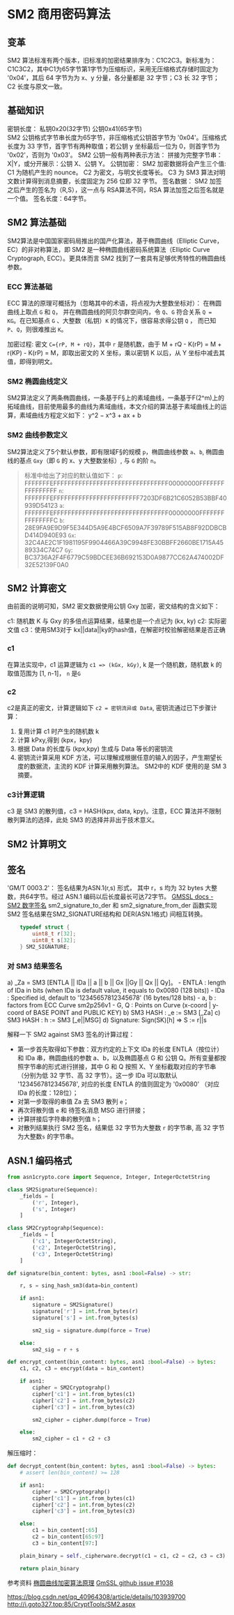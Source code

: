 
# SM2 商用密码算法

## 变革
SM2 算法标准有两个版本，旧标准的加密结果排序为：C1C2C3。新标准为：C1C3C2，其中C1为65字节第1字节为压缩标识，采用无压缩格式存储时固定为 '0x04'，其后 64 字节为为 x、y 分量，各分量都是 32 字节；C3 长 32 字节；C2 长度与原文一致。

## 基础知识
密钥长度：
    私钥0x20(32字节)
    公钥0x41(65字节)    
        SM2 公钥格式字节串长度为65字节，非压缩格式公钥首字节为 '0x04'。压缩格式长度为 33 字节，首字节有两种取值；若公钥 y 坐标最后一位为 0，则首字节为 '0x02'，否则为 '0x03'。
    SM2 公钥一般有两种表示方法：
        拼接为完整字节串： X|Y，或分开展示：公钥 X、公钥 Y。
公钥加密：
    SM2 加密数据将会产生三个值:
        C1 为随机产生的 nounce。
        C2 为密文，与明文长度等长。
        C3 为 SM3 算法对明文数计算得到消息摘要，长度固定为 256 位即 32 字节。
签名数据：
    SM2 加签之后产生的签名为（R,S），这一点与 RSA算法不同，RSA 算法加签之后签名就是一个值。
签名长度：64字节。


## SM2 算法基础

SM2算法是中国国家密码局推出的国产化算法，基于椭圆曲线（Elliptic Curve， EC）的非对称算法，即 SM2 是一种椭圆曲线密码系统算法（Elliptic Curve Cryptograph, ECC）。更具体而言 SM2 找到了一套具有足够优秀特性的椭圆曲线参数。

### ECC 算法基础
ECC 算法的原理可概括为（忽略其中的术语，将点视为大整数坐标对）：
在椭圆曲线上取点 `G` 和 `Q`， 并在椭圆曲线的阿贝尔群空间内，令 `Q`、`G` 符合关系 `Q = KG`。在已知基点 `G` 、大整数（私钥）`K` 的情况下，很容易求得公钥 `Q` ， 而已知 `P`、`Q`，则很难推出 `K`。

加密过程:
密文 `C={rP, M + rQ}`，其中 `r` 是随机数，由于 M + rQ - K(rP) = M + r(KP) - K(rP) = M，即取出密文的 X 坐标，乘以密钥 K 以后，从 Y 坐标中减去其值，即得到明文。 


### SM2 椭圆曲线定义
SM2算法定义了两条椭圆曲线，一条基于F§上的素域曲线，一条基于F(2^m)上的拓域曲线，目前使用最多的曲线为素域曲线，本文介绍的算法基于素域曲线上的运算，素域曲线方程定义如下：
y^2 − x^3 + ax + b

### SM2 曲线参数定义
SM2算法定义了5个默认参数，即有限域F§的规模 `p`，椭圆曲线参数 `a`、`b`, 椭圆曲线的基点 `Gxy`（即 `G` 的 x、y 大整数坐标）, 与 `G` 的阶 `n`。

> 标准中给出了对应的默认值如下：
> `p`:  FFFFFFFEFFFFFFFFFFFFFFFFFFFFFFFFFFFFFFFF00000000FFFFFFFFFFFFFFFF
> `n`:  FFFFFFFEFFFFFFFFFFFFFFFFFFFFFFFF7203DF6B21C6052B53BBF40939D54123
> `a`:  FFFFFFFEFFFFFFFFFFFFFFFFFFFFFFFFFFFFFFFF00000000FFFFFFFFFFFFFFFC
> `b`:  28E9FA9E9D9F5E344D5A9E4BCF6509A7F39789F515AB8F92DDBCBD414D940E93
> `Gx`: 32C4AE2C1F1981195F9904466A39C9948FE30BBFF2660BE1715A4589334C74C7
> `Gy`: BC3736A2F4F6779C59BDCEE36B692153D0A9877CC62A474002DF32E52139F0A0

## SM2 计算密文

由前面的说明可知，SM2 密文数据使用公钥 Gxy 加密，密文结构的含义如下：

c1: 随机数 K 与 Gxy 的多倍点运算结果，结果也是一个点记为 (kx, ky)
c2: 实际密文值
c3：使用SM3对于 kx||data||ky的hash值，在解密时校验解密结果是否正确

### c1
在算法实现中，c1 运算逻辑为 `c1 => (kGx, kGy)`, k 是一个随机数，随机数 k 的取值范围为 [1, n-1]， `n` 是`G`

### c2
c2是真正的密文，计算逻辑如下 `c2 = 密钥流异或 Data`, 密钥流通过已下步骤计算：
1. 复用计算 c1 时产生的随机数 k
2. 计算 kPxy,得到 (kpx，kpy)
3. 根据 Data 的长度与 (kpx,kpy) 生成与 Data 等长的密钥流
4. 密钥流计算采用 KDF 方法，可以理解成根据任意的输入的因子，产生期望长度的数据流，主流的 KDF 计算采用散列算法。
SM2中的 KDF 使用的是 SM 3摘要。

### c3计算逻辑
c3 是 SM3 的散列值，c3 = HASH(kpx, data, kpy)。注意，ECC 算法并不限制散列算法的选择，此处 SM3 的选择并非出于技术意义。

## SM2 计算明文


## 签名
'GM/T 0003.2'： 签名结果为ASN.1(r,s) 形式， 其中 r，s 均为 32 bytes 大整数，共64字节。经过 ASN.1 编码以后长度最长可达72字节。
[GMSSL docs - SM2 数字签名](https://gmssl-docs.readthedocs.io/zh-cn/latest/public_cipher/sm2_sig.html)
sm2_signature_to_der 和 sm2_signature_from_der 函数实现 SM2 签名结果在SM2_SIGNATURE结构和 DER(ASN.1格式) 间相互转换。

```c
    typedef struct {
        uint8_t r[32];
        uint8_t s[32];
    } SM2_SIGNATURE;
```

### 对 SM3 结果签名

a) _Za = SM3 [ENTLA || IDa || a || b || Gx ||Gy || Qx || Qy]。
    - ENTLA : length of IDa in bits (when IDa is default value, it equals to 0x0080 (128 bits))
    - IDa   : Specified id, default to '12345657812345678' (16 bytes/128 bits)
    - a, b  : factors from ECC Curve sm2p256v1 
    - G, Q  : Points on Curve (x-coord | y-coord of BASE POINT and PUBLIC KEY)
b) SM3 HASH : _e := SM3 [_Za]
c) SM3 HASH : h := SM3 [_e||MSG]
d) Signature: Sign(SK)[h] => S := r||s 

解释一下 SM2 against SM3 签名的计算过程：
  - 第一步首先取得如下参数：双方约定的上下文 IDa 的长度 ENTLA（按位计）和 IDa 串，椭圆曲线的参数 a、b，以及椭圆基点 G 和 公钥 Q。所有变量都按照字节串的形式进行拼接，其中 G 和 Q 按照 X、Y 坐标截取对应的字节串（分别为低 32 字节、高 32 字节）。这一步 IDa 可以取默认 '1234567812345678', 对应的长度 ENTLA 的值则固定为 '0x0080' （对应 IDa 的长度：128位）；
  - 对第一步取得的串值 Za 去 SM3 散列 `e`；
  - 再次将散列值 `e` 和 待签名消息 MSG 进行拼接；
  - 计算拼接后字符串的散列值 `h`；
  - 对散列结果执行 SM2 签名，结果低 32 字节为大整数 `r` 的字节串, 高 32 字节为大整数`s` 的字节串。

## ASN.1 编码格式

```python
from asn1crypto.core import Sequence, Integer, IntegerOctetString

class SM2Signature(Sequence):
    _fields = [
        ('r', Integer),
        ('s', Integer)
    ]

class SM2Cryptograhp(Sequence):
    _fields = [
        ('c1', IntegerOctetString),
        ('c2', IntegerOctetString),
        ('c3', IntegerOctetString)
    ]

def signature(bin_content: bytes, asn1 :bool=False) -> str:

    r, s = sing_hash_sm3(data=bin_content)

    if asn1:
        signature = SM2Signature()
        signature['r'] = int.from_bytes(r)
        signature['s'] = int.from_bytes(s)

        sm2_sig = signature.dump(force = True)

    else:
        sm2_sig = r + s

def encrypt_content(bin_content: bytes, asn1 :bool=False) -> bytes:
    c1, c2, c3 = encrypt(data = bin_content)

    if asn1:
        cipher = SM2Cryptograhp()
        cipher['c1'] = int.from_bytes(c1)
        cipher['c2'] = int.from_bytes(c2)
        cipher['c3'] = int.from_bytes(c3)

        sm2_cipher = cipher.dump(force = True)

    else:
        sm2_cipher = c1 + c2 + c3

```


解压缩时：
```python
def decrypt_content(bin_content: bytes, asn1 :bool=False) -> bytes:
    # assert len(bin_content) >= 128

    if asn1:
        cipher = SM2Cryptograhp()
        cipher['c1'] = int.from_bytes(c1)
        cipher['c2'] = int.from_bytes(c2)
        cipher['c3'] = int.from_bytes(c3)

    else:
        c1 = bin_content[:65]
        c2 = bin_content[65:97]
        c3 = bin_content[97:]

    plain_binary = self._cipherware.decrypt(c1 = c1, c2 = c2, c3 = c3)

    return plain_binary
```

参考资料
[椭圆曲线加密算法原理](https://segmentfault.com/a/1190000019172260)
[GmSSL github issue #1038](https://github.com/guanzhi/GmSSL/issues/1038)

https://blog.csdn.net/qq_40964308/article/details/103939700
http://i.goto327.top:85/CryptTools/SM2.aspx
